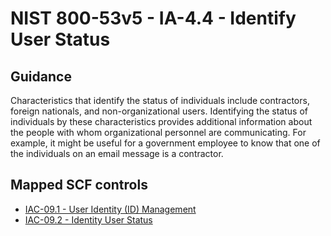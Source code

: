 # NIST 800-53v5 - IA-4.4 - Identify User Status
## Guidance
Characteristics that identify the status of individuals include contractors, foreign nationals, and non-organizational users. Identifying the status of individuals by these characteristics provides additional information about the people with whom organizational personnel are communicating. For example, it might be useful for a government employee to know that one of the individuals on an email message is a contractor.
## Mapped SCF controls
- [IAC-09.1 - User Identity (ID) Management](../scf/iac-091-useridentityidmanagement.md)
- [IAC-09.2 - Identity User Status](../scf/iac-092-identityuserstatus.md)